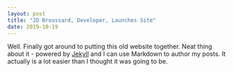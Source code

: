 ```yaml
---
layout: post
title: "JD Broussard, Developer, Launches Site"
date: 2019-10-19
---
```


Well. Finally got around to putting this old website together. Neat thing about it - powered by [Jekyll](http://jekyllrb.com) and I can use Markdown to author my posts. It actually is a lot easier than I thought it was going to be.